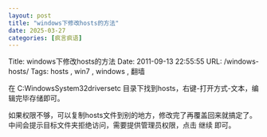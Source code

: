 ```yaml
---
layout: post
title: "windows下修改hosts的方法"
date: 2025-03-27
categories: [疯言疯语]
---
```


Title: windows下修改hosts的方法
Date: 2011-09-13 22:55:55
URL: /windows-hosts/
Tags: hosts , win7 , windows , 翻墙

在 C:WindowsSystem32driversetc 目录下找到hosts，右键-打开方式-文本，编辑完毕存储即可。

如果权限不够，可以复制hosts文件到别的地方，修改完了再覆盖回来就搞定了。中间会提示目标文件夹拒绝访问，需要提供管理员权限，点击 继续 即可。